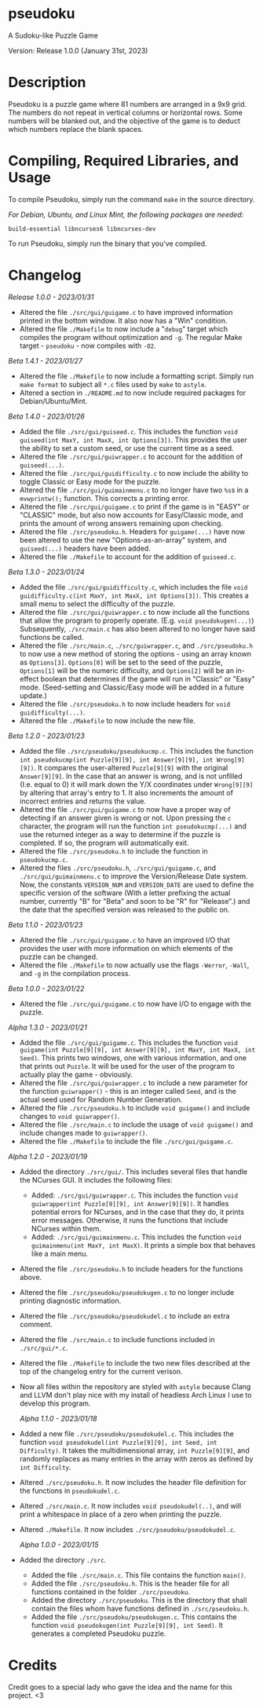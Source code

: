 # pseudoku
A Sudoku-like Puzzle Game

Version: Release 1.0.0 (January 31st, 2023)

# Description
  Pseudoku is a puzzle game where 81 numbers are arranged in a 9x9 grid. The numbers do not repeat in vertical columns or horizontal rows. Some numbers will be blanked out, and the objective of the game is to deduct which numbers replace the blank spaces.

# Compiling, Required Libraries, and Usage

  To compile Pseudoku, simply run the command ``make`` in the source directory.

*For Debian, Ubuntu, and Linux Mint, the following packages are needed:*
  ```
  build-essential libncurses6 libncurses-dev
  ```
  To run Pseudoku, simply run the binary that you've compiled.
  
# Changelog

  *Release 1.0.0 - 2023/01/31*
  - Altered the file ``./src/gui/guigame.c`` to have improved information printed in the bottom window. It also now has a "Win" condition.
  - Altered the file ``./Makefile`` to now include a "``debug``" target which compiles the program without optimization and ``-g``. The regular Make target - ``pseudoku`` - now compiles with ``-O2``.

  *Beta 1.4.1 - 2023/01/27*
  - Altered the file ``./Makefile`` to now include a formatting script. Simply run ``make format`` to subject all ``*.c`` files used by ``make`` to ``astyle``.
  - Altered a section in ``./README.md`` to now include required packages for Debian/Ubuntu/Mint.

  *Beta 1.4.0 - 2023/01/26*
  - Added the file ``./src/gui/guiseed.c``. This includes the function ``void guiseed(int MaxY, int MaxX, int Options[3])``. This provides the user the ability to set a custom seed, or use the current time as a seed.
  - Altered the file ``./src/gui/guiwrapper.c`` to account for the addition of ``guiseed(...)``.
  - Altered the file ``./src/gui/guidifficulty.c`` to now include the ability to toggle Classic or Easy mode for the puzzle.
  - Altered the file ``./src/gui/guimainmenu.c`` to no longer have two ``%s``s in a ``mvwprintw();`` function. This corrects a printing error.
  - Altered the file ``./src/gui/guigame.c`` to print if the game is in "EASY" or "CLASSIC" mode, but also now accounts for Easy/Classic mode, and prints the amount of wrong answers remaining upon checking.
  - Altered the file ``./src/pseudoku.h``. Headers for ``guigame(...)`` have now been altered to use the new "Options-as-an-array" system, and ``guiseed(...)`` headers have been added.
  - Altered the file ``./Makefile`` to account for the addition of ``guiseed.c``.

  *Beta 1.3.0 - 2023/01/24*
  - Added the file ``./src/gui/guidifficulty.c``, which includes the file ``void guidifficulty.c(int MaxY, int MaxX, int Options[3])``. This creates a small menu to select the difficulty of the puzzle.
  - Altered the file ``./src/gui/guiwrapper.c`` to now include all the functions that allow the program to properly operate. (E.g. ``void pseudokugen(...)``) Subsequently, ``./src/main.c`` has also been altered to no longer have said functions be called.
  - Altered the file ``./src/main.c``, ``./src/guiwrapper.c``, and ``./src/pseudoku.h`` to now use a new method of storing the options - using an array known as ``Options[3]``. ``Options[0]`` will be set to the seed of the puzzle, ``Options[1]`` will be the numeric difficulty, and ``Options[2]`` will be an in-effect boolean that determines if the game will run in "Classic" or "Easy" mode. (Seed-setting and Classic/Easy mode will be added in a future update.)
  - Altered the file ``./src/pseudoku.h`` to now include headers for ``void guidifficulty(...)``.
  - Altered the file ``./Makefile`` to now include the new file.

  *Beta 1.2.0 - 2023/01/23*
  - Added the file ``./src/pseudoku/pseudokucmp.c``. This includes the function ``int pseudokucmp(int Puzzle[9][9], int Answer[9][9], int Wrong[9][9])``. It compares the user-altered ``Puzzle[9][9]`` with the original ``Answer[9][9]``. In the case that an answer is wrong, and is not unfilled (I.e. equal to 0) it will mark down the Y/X coordinates under ``Wrong[9][9]`` by altering that array's entry to 1. It also increments the amount of incorrect entries and returns the value.
  - Altered the file ``./src/gui/guigame.c`` to now have a proper way of detecting if an answer given is wrong or not. Upon pressing the ``c`` character, the program will run the function ``int pseudokucmp(...)`` and use the returned integer as a way to determine if the puzzle is completed. If so, the program will automatically exit.
  - Altered the file ``./src/pseudoku.h`` to include the function in ``pseudokucmp.c``.
  - Altered the files ``./src/pseudoku.h``, ``./src/gui/guigame.c``, and ``./src/gui/guimainmenu.c`` to improve the Version/Release Date system. Now, the constants ``VERSION_NUM`` and ``VERSION_DATE`` are used to define the specific version of the software (With a letter prefixing the actual number, currently "B" for "Beta" and soon to be "R" for "Release".) and the date that the specified version was released to the public on.

  *Beta 1.1.0 - 2023/01/23*
  - Altered the file ``./src/gui/guigame.c`` to have an improved I/O that provides the user with more information on which elements of the puzzle can be changed.
  - Altered the file ``./Makefile`` to now actually use the flags ``-Werror``, ``-Wall``, and ``-g`` in the compilation process.

  *Beta 1.0.0 - 2023/01/22*
  - Altered the file ``./src/gui/guigame.c`` to now have I/O to engage with the puzzle.

  *Alpha 1.3.0 - 2023/01/21*
  - Added the file ``./src/gui/guigame.c``. This includes the function ``void guigame(int Puzzle[9][9], int Answer[9][9], int MaxY, int MaxX, int Seed)``. This prints two windows, one with various information, and one that prints out ``Puzzle``. It will be used for the user of the program to actually play the game - obviously.
  - Altered the file ``./src/gui/guiwrapper.c`` to include a new parameter for the function ``guiwrapper()`` - this is an integer called ``Seed``, and is the actual seed used for Random Number Generation.
  - Altered the file ``./src/pseudoku.h`` to include ``void guigame()`` and include changes to ``void guiwrapper()``.
  - Altered the file ``./src/main.c`` to include the usage of ``void guigame()`` and include changes made to ``guiwrapper()``.
  - Altered the file ``./Makefile`` to include the file ``./src/gui/guigame.c``.

  *Alpha 1.2.0 - 2023/01/19*
- Added the directory ``./src/gui/``. This includes several files that handle the NCurses GUI. It includes the following files:
  - Added: ``./src/gui/guiwrapper.c``. This includes the function ``void guiwrapper(int Puzzle[9][9], int Answer[9][9])``. It handles potential errors for NCurses, and in the case that they do, it prints error messages. Otherwise, it runs the functions that include NCurses within them.
  - Added: ``./src/gui/guimainmenu.c``. This includes the function ``void guimainmenu(int MaxY, int MaxX)``. It prints a simple box that behaves like a main menu.
- Altered the file ``./src/pseudoku.h`` to include headers for the functions above.
- Altered the file ``./src/pseudoku/pseudokugen.c`` to no longer include printing diagnostic information.
- Altered the file ``./src/pseudoku/pseudokudel.c`` to include an extra comment.
- Altered the file ``./src/main.c`` to include functions included in ``./src/gui/*.c``.
- Altered the file ``./Makefile`` to include the two new files described at the top of the changelog entry for the current verison.
- Now all files within the repository are styled with ``astyle`` because Clang and LLVM don't play nice with my install of headless Arch Linux I use to develop this program.

  *Alpha 1.1.0 - 2023/01/18*
- Added a new file ``./src/pseudoku/pseudokudel.c``. This includes the function ``void pseudokudel(int Puzzle[9][9], int Seed, int Difficulty)``. It takes the multidimensional array, ``int Puzzle[9][9]``, and randomly replaces as many entries in the array with zeros as defined by ``int Difficulty``.
- Altered ``./src/pseudoku.h``. It now includes the header file definition for the functions in ``pseudokudel.c``.
- Altered ``./src/main.c``. It now includes ``void pseudokudel(..)``, and will print a whitespace in place of a zero when printing the puzzle.
- Altered ``./Makefile``. It now includes ``./src/pseudoku/pseudokudel.c``.


  *Alpha 1.0.0 - 2023/01/15*
- Added the directory ``./src``.
  - Added the file ``./src/main.c``. This file contains the function ``main()``.
  - Added the file ``./src/pseudoku.h``. This is the header file for all functions contained in the folder ``./src/pseudoku``.
  - Added the directory ``./src/pseudoku``. This is the directory that shall contain the files whom have functions defined in ``./src/pseudoku.h``.
  - Added the file ``./src/pseudoku/pseudokugen.c``. This contains the function ``void pseudokugen(int Puzzle[9][9], int Seed)``. It generates a completed Pseudoku puzzle.

# Credits

  Credit goes to a special lady who gave the idea and the name for this project. <3
